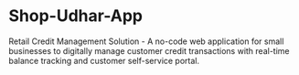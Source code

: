 # Shop-Udhar-App
Retail Credit Management Solution - A no-code web application for small businesses to digitally manage customer credit transactions with real-time balance tracking and customer self-service portal.
